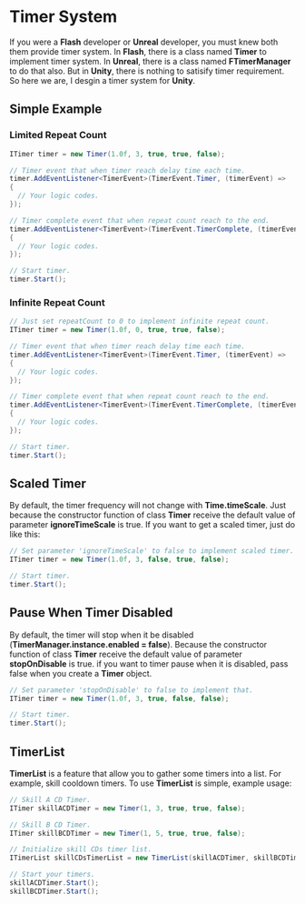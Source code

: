 # **Timer System**

If you were a **Flash** developer or **Unreal** developer, you must knew both them provide timer system. In **Flash**, there is a class named **Timer** to implement timer system. In **Unreal**, there is a class named **FTimerManager** to do that also. But in **Unity**, there is nothing to satisify timer requirement. So here we are, I desgin a timer system for **Unity**.

## **Simple Example**

### Limited Repeat Count

```c#
ITimer timer = new Timer(1.0f, 3, true, true, false);

// Timer event that when timer reach delay time each time.
timer.AddEventListener<TimerEvent>(TimerEvent.Timer, (timerEvent) => 
{
  // Your logic codes.
});

// Timer complete event that when repeat count reach to the end.
timer.AddEventListener<TimerEvent>(TimerEvent.TimerComplete, (timerEvent) => 
{
  // Your logic codes.
});

// Start timer.
timer.Start();
```



### Infinite Repeat Count

```c#
// Just set repeatCount to 0 to implement infinite repeat count.
ITimer timer = new Timer(1.0f, 0, true, true, false);

// Timer event that when timer reach delay time each time.
timer.AddEventListener<TimerEvent>(TimerEvent.Timer, (timerEvent) => 
{
  // Your logic codes.
});

// Timer complete event that when repeat count reach to the end.
timer.AddEventListener<TimerEvent>(TimerEvent.TimerComplete, (timerEvent) => 
{
  // Your logic codes.
});

// Start timer.
timer.Start();
```



## **Scaled Timer**

By default, the timer frequency will not change with **Time.timeScale**. Just because the constructor function of class **Timer** receive the default value of parameter **ignoreTimeScale** is true. If you want to get a scaled timer, just do like this:

```c#
// Set parameter 'ignoreTimeScale' to false to implement scaled timer.
ITimer timer = new Timer(1.0f, 3, false, true, false);

// Start timer.
timer.Start();
```



## **Pause When Timer Disabled**

By default, the timer will stop when it be disabled (**TimerManager.instance.enabled = false**). Because the constructor function of class **Timer** receive the default value of parameter **stopOnDisable** is true. if you want to timer pause when it is disabled, pass false when you create a **Timer** object.

```c#
// Set parameter 'stopOnDisable' to false to implement that.
ITimer timer = new Timer(1.0f, 3, true, false, false);

// Start timer.
timer.Start();
```


## **TimerList**

**TimerList** is a feature that allow you to gather some timers into a list. For example, skill cooldown timers. To use **TimerList** is simple, example usage:

```c#
// Skill A CD Timer.
ITimer skillACDTimer = new Timer(1, 3, true, true, false);

// Skill B CD Timer.
ITimer skillBCDTimer = new Timer(1, 5, true, true, false);

// Initialize skill CDs timer list.
ITimerList skillCDsTimerList = new TimerList(skillACDTimer, skillBCDTimer);

// Start your timers.
skillACDTimer.Start();
skillBCDTimer.Start();
```